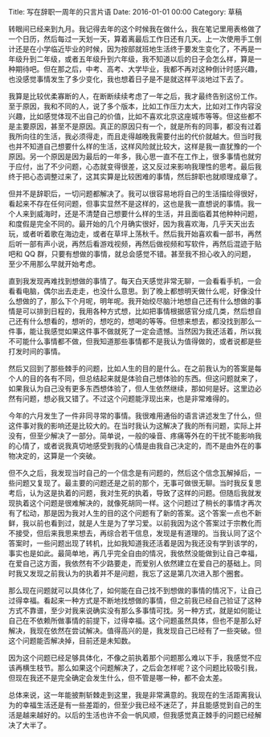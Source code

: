 Title: 写在辞职一周年的只言片语
Date: 2016-01-01 00:00
Category: 草稿

转眼间已经来到九月。我记得去年的这个时候我在做什么，我在笔记里用表格做了一个日历，然后每过一天划一天，算着离最后工作日还有几天。上一次使用手工倒计还是在小学临近毕业的时候，因为按部就班地生活终于要发生变化了，不再是一年级升到二年级，或者五年级升到六年级，我不知道以后的日子会怎么样，算是一种期待吧。但在那之后，中考、高考、大学毕业，我都不再对这种倒计时感兴趣，也没感觉事情发生了多少变化，我也想着日子是不是就这样平淡地过下去了。

我算是比较优柔寡断的人，在断断续续考虑了一年之后，我才最终告别这份工作。至于原因，我和不同的人，说了多个版本，比如工作压力太大，比如对工作内容没兴趣，比如感觉体现不出自己的价值，比如不喜欢北京这座城市等等。但这些都不是主要原因，甚至不是原因。真正的原因只有一个，就是所有的同事，都没有过着我所向往的生活，我必须得走，而且走得越晚我需要付出的代价就越大。但当时我也并不知道自己想要什么样的生活，这样风险就比较大，这样是我一直犹豫的一个原因。另一个原因是因为最后的一年多，我心思一直不在工作上，很多事情也就穷于应付，出了不少问题，心态就变得很差，这又反过来影响我理性的思考。最后我终于把心态调整过来了，这其实算是比较困难的事情，然后辞职也就顺理成章了。

但并不是辞职后，一切问题都解决了。我可以很容易地将自己的生活描绘得很好，看起来不存在任何问题，但事实显然不是这样的，这也是我一直想说的事情。我一个人来到威海时，还是不清楚自己想要什么样的生活，并且面临着其他种种问题，和度假是完全不同的。最开始的几个月确实很好，因为我喜欢海，几乎天天出去玩，或者听着歌在海边走，或者在草坪上荡秋千。然后我开始喜欢看一部书，再然后听一部有声小说，再然后看游戏视频，再然后做视频和写软件，再然后混迹于贴吧和 QQ 群，只要有想做的事情，就总会感觉不错。甚至我不担心收入的问题，至少不用那么早就开始考虑。

直到我发现再难找到想做的事情了。每天白天感觉非常无聊，一会看看手机，一会看看电脑，偶尔出去走走，也没什么意思。到了晚上都想明天做什么呢，好像没什么想做的了，那么下个月呢，明年呢。我开始绞尽脑汁地想自己还有什么想做的事情是可以排到日程的，我用各种方式想，比如把事情根据感官分成几类，然后想自己还有什么想看的，想听的，想吃的，想喝的等等。但想来想去，都没找到那么一件事，能让我感觉如果这件事不做就死了一定会遗憾。当然因为我还活着，所以我不可能什么事情都不做，但我知道那些事情都不是我认为值得做的，或者说都是些打发时间的事情。

然后又回到了那些棘手的问题，比如人生的目的是什么。在之前我认为的答案是每个人的目的各有不同，但总结起来就是体验自己想体验的东西。但这问题就来了，如果我认为自己没有更多东西想体验了，但人生依然继续，那如何是好。这里边必然有问题，想必我又错了。不过这个问题能浮现出来，也是非常难得的。

今年的六月发生了一件非同寻常的事情。我很难用通俗的语言讲述发生了什么，但这件事对我的影响还是比较大的。在当时我认为这解决了我的所有问题，实际上并没有，但至少解决了一部分。简单说，一般的噪音、疼痛等外在的干扰不能影响我的心情了，或者说我真切地感受到我的心情是由我自己决定的，而不是由外在的事物决定的，这算是一个突破。

但不久之后，我发现当时自己的一个信念是有问题的，然后这个信念瓦解掉后，一些问题又复现了。最主要的问题还是之前的那个，无事可做很无聊。当时我反复思考后，认为这是执着的问题，我对生死的执着，导致了这样的问题。但随后我就发现执着这个问题是很难解决的，就像死胡同一样。这个问题过了稍长的事情才再次有了松动，那是因为我对人生的目的这个问题有了新的答案。这个答案一点也不新鲜，我以前也看到过，就是人生是为了学习爱。以前我因为这个答案过于宗教化而不接受，但后来我思来想去，再综合若干信息，发现是有道理的。当我认同了这个答案时，一些问题出现了转机，比如我知道我还活着是因为我还没有学到该学的，事实也是如此。最简单地，再几乎完全自由的情况，我依然没能做到让自己幸福，在爱自己这方面，我依然有不少路要走，而爱别人依然建立在爱自己的基础上。同时我又发现之前我认为的执着并不是问题，我忘了这是第几次进入那个圈套。

那么现在问题就可以具体化了，如何能在自己找不到想做的事情的情况下，让自己过得幸福。看起来一种方式是不断地找想做的事情，但之前我已经自己验证了这种方式不靠谱，至少对我来说确实没有那么多事情可找。另一种方式，就是如何能让自己在不依赖所做事情的前提下，过得幸福。这个问题虽然具体，但也不是那么好解决，我现在依然在尝试解决。值得高兴的是，我发现自己已经有了一些突破。但这个问题能否解决掉，目前还是未知数。

因为这个问题已经足够具体化，不像之前执着那个问题那么难以下手，我感觉不应该再横生枝节。那么如果这个问题解决了，之后会怎样呢？这个问题比较吸引我，但现在我还不是完全确定会发生什么，但不管是哪一种，都不会太差。

总体来说，这一年能披荆斩棘走到这里，我是非常满意的。我现在的生活距离我认为的幸福生活还是有一些差距的，但至少我已经不迷茫了，并且能感觉到自己的生活是越来越好的。以后的生活也许不会一帆风顺，但我感觉真正棘手的问题已经解决了大半了。
